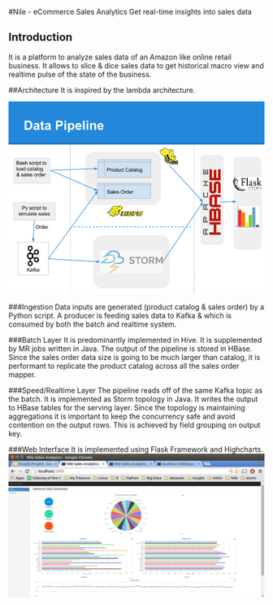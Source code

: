 #Nile - eCommerce Sales Analytics
Get real-time insights into sales data

## Introduction
It is a platform to analyze sales data of an Amazon like online retail business. It allows to slice & dice sales data to get historical macro view and realtime pulse of the state of the business.

##Architecture
It is inspired by the lambda architecture.

![alt tag](https://github.com/rituraja/Nile/blob/master/pipeline.png "Architecture of Nile")

###Ingestion
Data inputs are generated (product catalog & sales order) by a Python script.
A producer is feeding sales data to Kafka & which is consumed by both the batch and realtime system.

###Batch Layer
It is predominantly implemented in Hive. It is supplemented by MR jobs written in Java. The output of the pipeline is stored in HBase. Since the sales order data size is going to be much larger than catalog, it is performant to replicate the product catalog across all the sales order mapper.

###Speed/Realtime Layer
The pipeline reads off of the same Kafka topic as the batch. It is implemented as Storm topology in Java. It writes the output to HBase tables for the serving layer. Since the topology is maintaining aggregations it is important to keep the concurrency safe and avoid contention on the output rows. This is achieved by field grouping on output key.

###Web Interface
It is implemented using Flask Framework and Highcharts.
![alt tag](https://github.com/rituraja/Nile/blob/master/NileDashboard.png "Nile - Dashboard")

